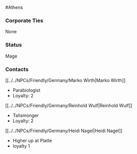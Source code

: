 #Athens 
### Corporate Ties
None

### Status
Mage

### Contacts
[[../../NPCs/Friendly/Germany/Marko Wirth|Marko Wirth]]
- Parabiologist
- Loyalty: 2

[[../../NPCs/Friendly/Germany/Reinhold Wulf|Reinhold Wulf]]
- Talismonger
- Loyalty: 2

[[../../NPCs/Friendly/Germany/Heidi Nagel|Heidi Nagel]]
- Higher up at Platte
- loyalty 1 